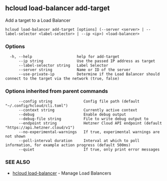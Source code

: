 ## hcloud load-balancer add-target

Add a target to a Load Balancer

```
hcloud load-balancer add-target [options] (--server <server> | --label-selector <label-selector> | --ip <ip>) <load-balancer>
```

### Options

```
  -h, --help                    help for add-target
      --ip string               Use the passed IP address as target
      --label-selector string   Label Selector
      --server string           Name or ID of the server
      --use-private-ip          Determine if the Load Balancer should connect to the target via the network (true, false)
```

### Options inherited from parent commands

```
      --config string              Config file path (default "~/.config/hcloud/cli.toml")
      --context string             Currently active context
      --debug                      Enable debug output
      --debug-file string          File to write debug output to
      --endpoint string            Hetzner Cloud API endpoint (default "https://api.hetzner.cloud/v1")
      --no-experimental-warnings   If true, experimental warnings are not shown
      --poll-interval duration     Interval at which to poll information, for example action progress (default 500ms)
      --quiet                      If true, only print error messages
```

### SEE ALSO

* [hcloud load-balancer](hcloud_load-balancer.md)	 - Manage Load Balancers
